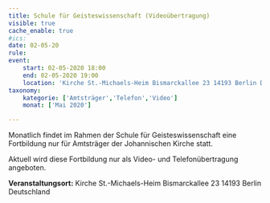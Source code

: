 ```yaml
---
title: Schule für Geisteswissenschaft (Videoübertragung)
visible: true
cache_enable: true
#ics: 
date: 02-05-20
rule: 
event:
	start: 02-05-2020 18:00
	end: 02-05-2020 19:00
	location: 'Kirche St.-Michaels-Heim Bismarckallee 23 14193 Berlin Deutschland'
taxonomy:
	kategorie: ['Amtsträger','Telefon','Video']
	monat: ['Mai 2020']

---
```

Monatlich findet im Rahmen der Schule für Geisteswissenschaft eine Fortbildung nur für Amtsträger der Johannischen Kirche statt.

Aktuell wird diese Fortbildung nur als Video- und Telefonübertragung angeboten.



**Veranstaltungsort:** Kirche St.-Michaels-Heim
Bismarckallee 23
14193 Berlin
Deutschland

